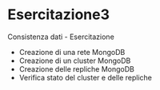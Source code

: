 # Esercitazione3

Consistenza dati - Esercitazione

* Creazione di una rete MongoDB
* Creazione di un cluster MongoDB
* Creazione delle repliche MongoDB
* Verifica stato del cluster e delle repliche
